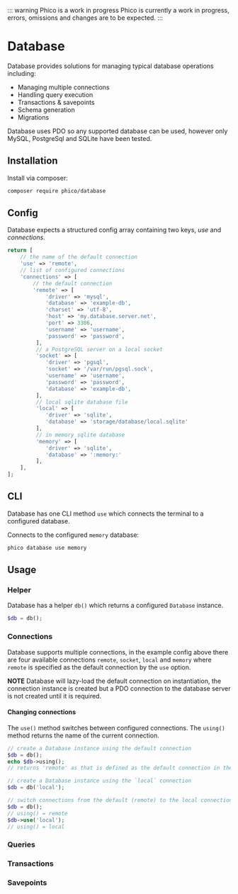 ::: warning Phico is a work in progress
Phico is currently a work in progress, errors, omissions and changes are to be expected.
:::

# Database

Database provides solutions for managing typical database operations including:

- Managing multiple connections
- Handling query execution
- Transactions &amp; savepoints
- Schema generation
- Migrations

Database uses PDO so any supported database can be used, however only MySQL, PostgreSql and SQLite have been tested.

## Installation

Install via composer:

```sh
composer require phico/database
```

## Config

Database expects a structured config array containing two keys, _use_ and _connections_.

```php
return [
    // the name of the default connection
    'use' => 'remote',
    // list of configured connections
    'connections' => [
        // the default connection
        'remote' => [
            'driver' => 'mysql',
            'database' => 'example-db',
            'charset' => 'utf-8',
            'host' => 'my.database.server.net',
            'port' => 3306,
            'username' => 'username',
            'password' => 'password',
         ],
         // a PostgreSQL server on a local socket
         'socket' => [
            'driver' => 'pgsql',
            'socket' => '/var/run/pgsql.sock',
            'username' => 'username',
            'password' => 'password',
            'database' => 'example-db',
         ],
         // local sqlite database file
         'local' => [
            'driver' => 'sqlite',
            'database' => 'storage/database/local.sqlite'
         ],
         // in memory sqlite database
         'memory' => [
            'driver' => 'sqlite',
            'database' => ':memory:'
         ],
    ],
];
```

## CLI

Database has one CLI method `use` which connects the terminal to a configured database.

Connects to the configured `memory` database:

```sh
phico database use memory
```

## Usage

### Helper

Database has a helper `db()` which returns a configured `Database` instance.

```php
$db = db();
```

### Connections

Database supports multiple connections, in the example config above there are four available connections `remote`, `socket`, `local` and `memory` where `remote` is specified as the default connection by the `use` option.

**NOTE** Database will lazy-load the default connection on instantiation, the connection instance is created but a PDO connection to the database server is not created until it is required.

#### Changing connections

The `use()` method switches between configured connections. The `using()` method returns the name of the current connection.

```php
// create a Database instance using the default connection
$db = db();
echo $db->using();
// returns 'remote' as that is defined as the default connection in the config above.

// create a Database instance using the `local` connection
$db = db('local');

// switch connections from the default (remote) to the local connection
$db = db();
// using() = remote
$db->use('local');
// using() = local
```

### Queries

### Transactions

### Savepoints
